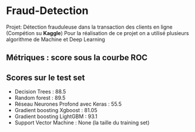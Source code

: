 # Fraud-Detection
Projet: Détection frauduleuse dans la transaction des clients en ligne (Compétion su **Kaggle**)
Pour la réalisation de ce projet on a utilisé plusieurs algorithme de Machine et Deep Learning
## Métriques : score sous la courbe ROC
## Scores sur le test set
- Decision Trees : 88.5 
- Random forest : 89.5 
- Réseau Neurones Profond avec Keras : 55.5 
- Gradient boosting Xgboost :  81.05 
- Gradient boosting LightGBM :  93.1 
- Support Vector Machine : None (la taille du training set)


